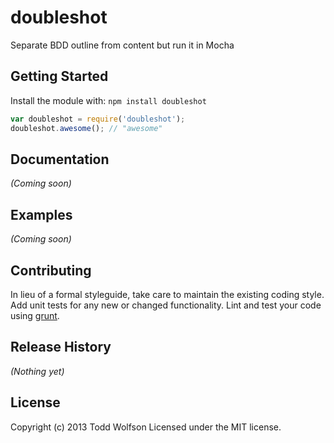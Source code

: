 # doubleshot

Separate BDD outline from content but run it in Mocha

## Getting Started
Install the module with: `npm install doubleshot`

```javascript
var doubleshot = require('doubleshot');
doubleshot.awesome(); // "awesome"
```

## Documentation
_(Coming soon)_

## Examples
_(Coming soon)_

## Contributing
In lieu of a formal styleguide, take care to maintain the existing coding style. Add unit tests for any new or changed functionality. Lint and test your code using [grunt](https://github.com/gruntjs/grunt).

## Release History
_(Nothing yet)_

## License
Copyright (c) 2013 Todd Wolfson
Licensed under the MIT license.
